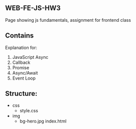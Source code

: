 ## WEB-FE-JS-HW3


Page showing js fundamentals, assignment for frontend class

## Contains
Explanation for:
1. JavaScript Async
2. Callback
3. Promise
4. Async/Await
5. Event Loop
## Structure:
- css
    - style.css
- img
    - bg-hero.jpg
index.html

